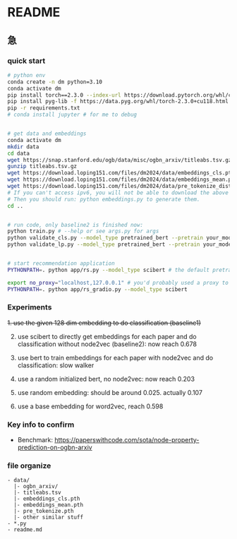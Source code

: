 # README

## 急

### quick start

```bash
# python env
conda create -n dm python=3.10
conda activate dm
pip install torch==2.3.0 --index-url https://download.pytorch.org/whl/cu118 # u should change the cuda version according to your system. This works for me.
pip install pyg-lib -f https://data.pyg.org/whl/torch-2.3.0+cu118.html # accordingly
pip -r requirements.txt
# conda install jupyter # for me to debug


# get data and embeddings
conda activate dm
mkdir data
cd data
wget https://snap.stanford.edu/ogb/data/misc/ogbn_arxiv/titleabs.tsv.gz
gunzip titleabs.tsv.gz
wget https://download.loping151.com/files/dm2024/data/embeddings_cls.pth
wget https://download.loping151.com/files/dm2024/data/embeddings_mean.pth
wget https://download.loping151.com/files/dm2024/data/pre_tokenize_distilbert.pth
# If you can't access ipv6, you will not be able to download the above 2 files.
# Then you should run: python embeddings.py to generate them.
cd ..


# run code, only baseline2 is finished now:
python train.py # --help or see args.py for args
python validate_cls.py --model_type pretrained_bert --pretrain your_model.pth # classifiation validation. also in args.py 
python validate_lp.py --model_type pretrained_bert --pretrain your_model.pth # link prediction. also in args.py


# start recommendation application
PYTHONPATH=. python app/rs.py --model_type scibert # the default pretrained model path is set in args.py

export no_proxy="localhost,127.0.0.1" # you'd probably used a proxy to access huggingface in China. If so, add this.
PYTHONPATH=. python app/rs_gradio.py --model_type scibert
```

### Experiments

~~1. use the given 128 dim embedding to do classification (baseline1)~~

2. use scibert to directly get embeddings for each paper and do classification without node2vec (baseline2): now reach 0.678

3. use bert to train embeddings for each paper with node2vec and do classification: slow walker

4. use a random initialized bert, no node2vec: now reach 0.203

5. use random embedding: should be around 0.025. actually 0.107

6. use a base embedding for word2vec, reach 0.598

### Key info to confirm
- Benchmark: https://paperswithcode.com/sota/node-property-prediction-on-ogbn-arxiv

### file organize

```
- data/
  |- ogbn_arxiv/
  |- titleabs.tsv
  |- embeddings_cls.pth
  |- embeddings_mean.pth
  |- pre_tokenize.pth
  |- other similar stuff
- *.py
- readme.md
```
